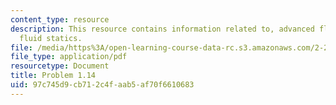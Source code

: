 ```yaml
---
content_type: resource
description: This resource contains information related to, advanced fluid mechanics,
  fluid statics.
file: /media/https%3A/open-learning-course-data-rc.s3.amazonaws.com/2-25-advanced-fluid-mechanics-fall-2013/97c745d9cb712c4faab5af70f6610683_MIT2_25F13_Shapi1.14_Probl.pdf
file_type: application/pdf
resourcetype: Document
title: Problem 1.14
uid: 97c745d9-cb71-2c4f-aab5-af70f6610683
---
```

